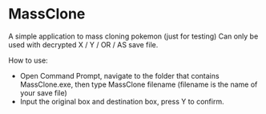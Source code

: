 # MassClone
A simple application to mass cloning pokemon (just for testing)
Can only be used with decrypted X / Y / OR / AS save file.

How to use:
- Open Command Prompt, navigate to the folder that contains MassClone.exe, then type MassClone filename (filename is the name of your save file)
- Input the original box and destination box, press Y to confirm.
